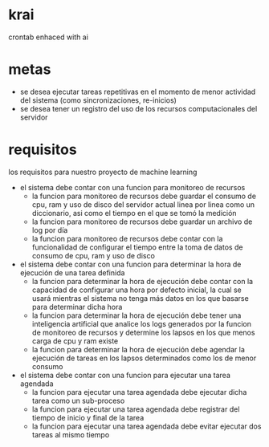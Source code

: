 # krai

crontab enhaced with ai

# metas

- se desea ejecutar tareas repetitivas en el momento de menor actividad del sistema (como sincronizaciones, re-inicios)
- se desea tener un registro del uso de los recursos computacionales del servidor

# requisitos

los requisitos para nuestro proyecto de machine learning

- el sistema debe contar con una funcion para monitoreo de recursos
  - la funcion para monitoreo de recursos debe guardar el consumo de cpu, ram y uso de disco del servidor actual linea por linea como un diccionario, asi como el tiempo en el que se tomó la medición
  - la funcion para monitoreo de recursos debe guardar un archivo de log por día
  - la funcion para monitoreo de recursos debe contar con la funcionalidad de configurar el tiempo entre la toma de datos de consumo de cpu, ram y uso de disco
- el sistema debe contar con una funcion para determinar la hora de ejecución de una tarea definida
  - la funcion para determinar la hora de ejecución debe contar con la capacidad de configurar una hora por defecto inicial, la cual se usará mientras el sistema no tenga más datos en los que basarse para determinar dicha hora
  - la funcion para determinar la hora de ejecución debe tener una inteligencia artificial que analice los logs generados por la funcion de monitoreo de recursos y determine los lapsos en los que menos carga de cpu y ram existe
  - la funcion para determinar la hora de ejecución debe agendar la ejecución de tareas en los lapsos determinados como los de menor consumo
- el sistema debe contar con una funcion para ejecutar una tarea agendada
  - la funcion para ejecutar una tarea agendada debe ejecutar dicha tarea como un sub-proceso
  - la funcion para ejecutar una tarea agendada debe registrar del tiempo de inicio y final de la tarea
  - la funcion para ejecutar una tarea agendada debe evitar ejecutar dos tareas al mismo tiempo
